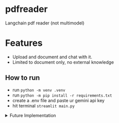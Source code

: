 # pdfreader
Langchain pdf reader (not multimodel)

# Features
- Upload and document and chat with it. 
- Limited to document only, no external knowledge

## How to run
- run ```python -m venv .venv``` 
- run ```python -m pip install -r requirements.txt```
- create a .env file and paste ur gemini api key
- hit terminal ```streamlit main.py```


<details>

<summary>Future Implementation</summary>
- [ ] Multimodal
- [ ] Multiple Documents
- [ ] Display graph , images etc.

</details>



